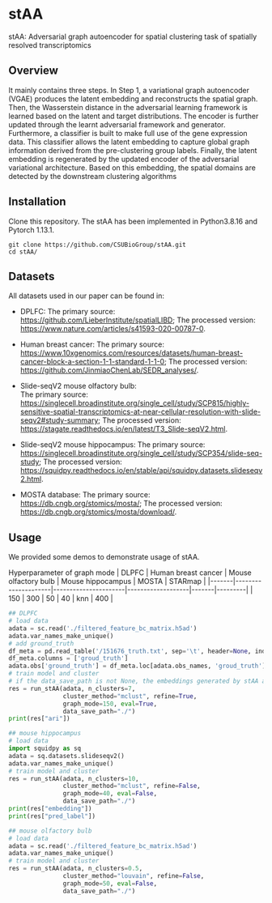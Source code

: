 # stAA
stAA: Adversarial graph autoencoder for spatial clustering task of spatially resolved transcriptomics

## Overview
It mainly contains three steps. In Step 1, a variational graph autoencoder (VGAE) produces the latent embedding and reconstructs the spatial graph. Then, the Wasserstein distance in the adversarial learning framework is learned based on the latent and target distributions. The encoder is further updated through the learnt adversarial framework and generator.  Furthermore, a classifier is built to make full use of the gene expression data. This classifier allows the latent embedding to capture global graph information derived from the pre-clustering group labels. Finally, the latent embedding is regenerated by the updated encoder of the adversarial variational architecture. Based on this embedding, the spatial domains are detected by the downstream clustering algorithms


## Installation

Clone this repository. The stAA has been implemented in Python3.8.16 and Pytorch 1.13.1.

```
git clone https://github.com/CSUBioGroup/stAA.git
cd stAA/
```


## Datasets
All datasets used in our paper can be found in:

* DPLFC: 
The primary source: https://github.com/LieberInstitute/spatialLIBD; 
The processed version: https://www.nature.com/articles/s41593-020-00787-0.

* Human breast cancer: 
The primary source: https://www.10xgenomics.com/resources/datasets/human-breast-cancer-block-a-section-1-1-standard-1-1-0; 
The processed version: https://github.com/JinmiaoChenLab/SEDR_analyses/.

* Slide-seqV2 mouse olfactory bulb:  
The primary source: https://singlecell.broadinstitute.org/single_cell/study/SCP815/highly-sensitive-spatial-transcriptomics-at-near-cellular-resolution-with-slide-seqv2#study-summary; 
The processed version: https://stagate.readthedocs.io/en/latest/T3_Slide-seqV2.html.

* Slide-seqV2 mouse hippocampus: 
The primary source: https://singlecell.broadinstitute.org/single_cell/study/SCP354/slide-seq-study; 
The processed version: https://squidpy.readthedocs.io/en/stable/api/squidpy.datasets.slideseqv2.html.

* MOSTA database: 
The primary source: https://db.cngb.org/stomics/mosta/; 
The processed version: https://db.cngb.org/stomics/mosta/download/.



## Usage
We provided some demos to demonstrate usage of stAA. 

Hyperparameter of graph mode
| DLPFC | Human breast cancer | Mouse olfactory bulb | Mouse hippocampus | MOSTA | STARmap |
|-------|---------------------|----------------------|-------------------|-------|---------|
| 150   | 300                 | 50                   | 40                | knn   | 400     |


```Python
## DLPFC
# load data
adata = sc.read('./filtered_feature_bc_matrix.h5ad')
adata.var_names_make_unique()
# add ground_truth
df_meta = pd.read_table('/151676_truth.txt', sep='\t', header=None, index_col=0)
df_meta.columns = ['groud_truth']
adata.obs['ground_truth'] = df_meta.loc[adata.obs_names, 'groud_truth'].values
# train model and cluster
# if the data_save_path is not None, the embeddings generated by stAA are saved as 'embedding.npy' and the cluster labels are stored in 'types.txt'.
res = run_stAA(adata, n_clusters=7, 
               cluster_method="mclust", refine=True, 
               graph_mode=150, eval=True,
               data_save_path="./")
print(res["ari"])
```


```Python
## mouse hippocampus
# load data
import squidpy as sq
adata = sq.datasets.slideseqv2()
adata.var_names_make_unique()
# train model and cluster
res = run_stAA(adata, n_clusters=10, 
               cluster_method="mclust", refine=False, 
               graph_mode=40, eval=False,
               data_save_path="./")
print(res["embedding"])
print(res["pred_label"])
```

```Python
## mouse olfactory bulb
# load data
adata = sc.read('./filtered_feature_bc_matrix.h5ad')
adata.var_names_make_unique()
# train model and cluster
res = run_stAA(adata, n_clusters=0.5, 
               cluster_method="louvain", refine=False, 
               graph_mode=50, eval=False,
               data_save_path="./")
```
